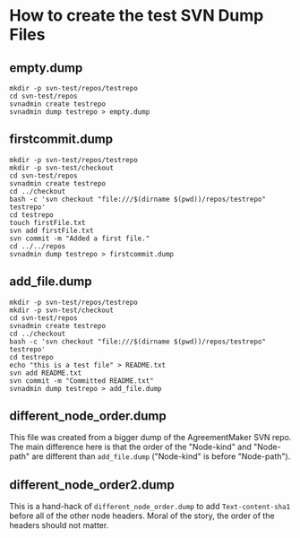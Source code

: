 # How to create the test SVN Dump Files

## empty.dump

    mkdir -p svn-test/repos/testrepo
    cd svn-test/repos
    svnadmin create testrepo
    svnadmin dump testrepo > empty.dump
    
## firstcommit.dump

    mkdir -p svn-test/repos/testrepo
    mkdir -p svn-test/checkout
    cd svn-test/repos
    svnadmin create testrepo
    cd ../checkout
    bash -c 'svn checkout "file:///$(dirname $(pwd))/repos/testrepo" testrepo'
    cd testrepo
    touch firstFile.txt
    svn add firstFile.txt
    svn commit -m "Added a first file."
    cd ../../repos
    svnadmin dump testrepo > firstcommit.dump
    
## add_file.dump

    mkdir -p svn-test/repos/testrepo
    mkdir -p svn-test/checkout
    cd svn-test/repos
    svnadmin create testrepo
    cd ../checkout
    bash -c 'svn checkout "file:///$(dirname $(pwd))/repos/testrepo" testrepo'
    cd testrepo
    echo "this is a test file" > README.txt
    svn add README.txt
    svn commit -m "Committed README.txt"
    svnadmin dump testrepo > add_file.dump

## different_node_order.dump

This file was created from a bigger dump of the AgreementMaker SVN repo.
The main difference here is that the order of the "Node-kind" and "Node-path"
are different than `add_file.dump` ("Node-kind" is before "Node-path").

## different_node_order2.dump

This is a hand-hack of `different_node_order.dump` to add `Text-content-sha1` before all
of the other node headers.  Moral of the story, the order of the headers should not matter.
